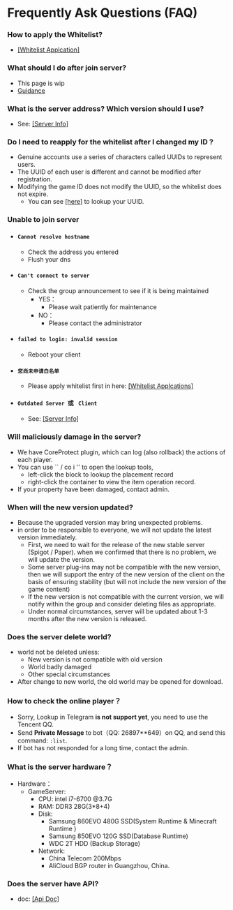 # Frequently Ask Questions (FAQ)

### How to apply the Whitelist?
- [[Whitelist Applcation]](/en-US/join/whitelist.md)

### What should I do after join server?
- This page is wip
- [Guidance](/en-US/guide/playerGuide.md)

### What is the server address? Which version should I use?
- See: [[Server Info]](/en-US/guide/serverInfo.md)

### Do I need to reapply for the whitelist after I changed my ID ?
- Genuine accounts use a series of characters called UUIDs to represent users.
- The UUID of each user is different and cannot be modified after registration.
- Modifying the game ID does not modify the UUID, so the whitelist does not expire.
    - You can see [[here]](https://namemc.com/) to lookup your UUID.

### Unable to join server
- #### ``Cannot resolve hostname``
     - Check the address you entered
     - Flush your dns
- #### ``Can't connect to server``
    - Check the group announcement to see if it is being maintained
        - YES：
            - Please wait patiently for maintenance
        - NO：
            - Please contact the administrator
- ####  ``failed to login: invalid session``
    - Reboot your client
- ####  ``您尚未申请白名单``
    - Please apply whitelist first in here: [[Whitelist Applcations]](/en-US/join/whitelist.md)
- ####  ``Outdated Server ``或 `` Client`` 
    - See: [[Server Info]](/en-US/guide/serverInfo.md)
    
### Will maliciously damage in the server?
- We have CoreProtect plugin, which can log (also rollback) the actions of each player.
- You can use `` / co i '' to open the lookup tools,
    - left-click the block to lookup the placement record
    - right-click the container to view the item operation record.
- If your property have been damaged, contact admin.

### When will the new version updated?
- Because the upgraded version may bring unexpected problems.
- in order to be responsible to everyone, we will not update the latest version immediately.
    - First, we need to wait for the release of the new stable server (Spigot / Paper). 
 when we confirmed that there is no problem, we will update the version.
    - Some server plug-ins may not be compatible with the new version, 
    then we will support the entry of the new version of the client on the basis of ensuring stability 
    (but will not include the new version of the game content)
    - If the new version is not compatible with the current version, 
    we will notify within the group and consider deleting files as appropriate.
    - Under normal circumstances, server will be updated about 1-3 months after the new version is released.

### Does the server delete world?
- world not be deleted unless:
    - New version is not compatible with old version
    - World badly damaged
    - Other special circumstances 
- After change to new world, the old world may be opened for download.     
        
### How to check the online player？
- Sorry, Lookup in Telegram **is not support yet**, you need to use the Tencent QQ.
- Send **Private Message** to bot（QQ: 26897**649）on QQ, and send this command: ``:list``.
- If bot has not responded for a long time, contact the admin.


### What is the server hardware？
- Hardware：
    - GameServer:
        - CPU: intel i7-6700 @3.7G
        - RAM: DDR3 28G(3*8+4) 
        - Disk:
            - Samsung 860EVO 480G SSD(System Runtime & Minecraft Runtime )
            - Samsung 850EVO 120G SSD(Database Runtime)
            - WDC 2T HDD (Backup Storage) 
        - Network:
            - China Telecom 200Mbps
            - AliCloud BGP router in Guangzhou, China.

### Does the server have API?
- doc: [[Api Doc]](/en-US/dev/api.md)

